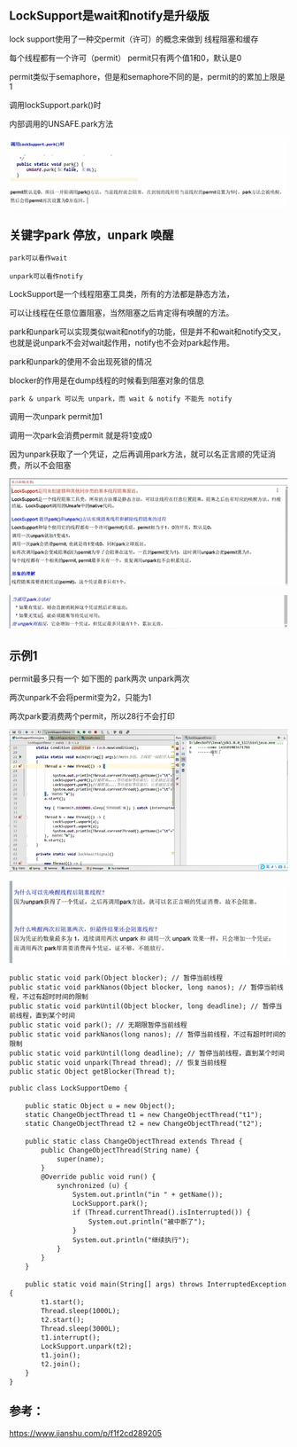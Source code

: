LockSupport是wait和notify是升级版
---

lock support使用了一种交permit（许可）的概念来做到 线程阻塞和缓存

每个线程都有一个许可（permit） permit只有两个值1和0，默认是0

permit类似于semaphore，但是和semaphore不同的是，permit的的累加上限是1


调用lockSupport.park()时

内部调用的UNSAFE.park方法

![img_4.png](img_4.png)


关键字park 停放，unpark 唤醒
---

    park可以看作wait
    
    unpark可以看作notify

LockSupport是一个线程阻塞工具类，所有的方法都是静态方法，

可以让线程在任意位置阻塞，当然阻塞之后肯定得有唤醒的方法。


park和unpark可以实现类似wait和notify的功能，但是并不和wait和notify交叉，也就是说unpark不会对wait起作用，notify也不会对park起作用。

park和unpark的使用不会出现死锁的情况

blocker的作用是在dump线程的时候看到阻塞对象的信息

`park & unpark 可以先 unpark，而 wait & notify 不能先 notify`

调用一次unpark permit加1

调用一次park会消费permit 就是将1变成0

因为unpark获取了一个凭证，之后再调用park方法，就可以名正言顺的凭证消费，所以不会阻塞

![img_5.png](img_5.png)

![img_7.png](img_7.png)

示例1
---

permit最多只有一个 如下图的 park两次 unpark两次

两次unpark不会将permit变为2，只能为1

两次park要消费两个permit，所以28行不会打印

![img_6.png](img_6.png)

![img_8.png](img_8.png)


```
public static void park(Object blocker); // 暂停当前线程
public static void parkNanos(Object blocker, long nanos); // 暂停当前线程，不过有超时时间的限制
public static void parkUntil(Object blocker, long deadline); // 暂停当前线程，直到某个时间
public static void park(); // 无期限暂停当前线程
public static void parkNanos(long nanos); // 暂停当前线程，不过有超时时间的限制
public static void parkUntil(long deadline); // 暂停当前线程，直到某个时间
public static void unpark(Thread thread); // 恢复当前线程
public static Object getBlocker(Thread t);

```

```
public class LockSupportDemo {

    public static Object u = new Object();
    static ChangeObjectThread t1 = new ChangeObjectThread("t1");
    static ChangeObjectThread t2 = new ChangeObjectThread("t2");

    public static class ChangeObjectThread extends Thread {
        public ChangeObjectThread(String name) {
            super(name);
        }
        @Override public void run() {
            synchronized (u) {
                System.out.println("in " + getName());
                LockSupport.park();
                if (Thread.currentThread().isInterrupted()) {
                    System.out.println("被中断了");
                }
                System.out.println("继续执行");
            }
        }
    }

    public static void main(String[] args) throws InterruptedException {
        t1.start();
        Thread.sleep(1000L);
        t2.start();
        Thread.sleep(3000L);
        t1.interrupt();
        LockSupport.unpark(t2);
        t1.join();
        t2.join();
    }
}
```

参考：
---
https://www.jianshu.com/p/f1f2cd289205
